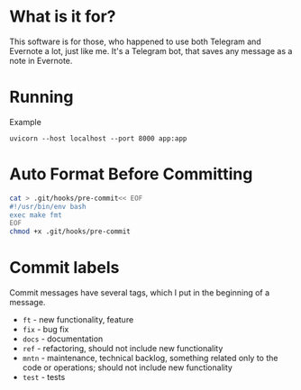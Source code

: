 # What is it for?
This software is for those, who happened to use both Telegram and Evernote a lot, just like me.
It's a Telegram bot, that saves any message as a note in Evernote.

# Running
Example
```
uvicorn --host localhost --port 8000 app:app
```

# Auto Format Before Committing
```bash
cat > .git/hooks/pre-commit<< EOF
#!/usr/bin/env bash
exec make fmt
EOF
chmod +x .git/hooks/pre-commit
```

# Commit labels
Commit messages have several tags, which I put in the beginning of a message.
- `ft` - new functionality, feature
- `fix` - bug fix
- `docs` - documentation
- `ref` - refactoring, should not include new functionality
- `mntn` - maintenance, technical backlog, something related only to the code or operations; should not include new functionality
- `test` - tests
